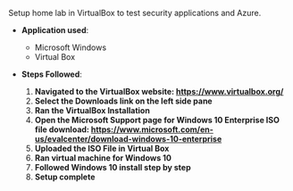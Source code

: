 Setup home lab in VirtualBox to test security applications and Azure. 

- **Application used**:
  - Microsoft Windows
  - Virtual Box

- **Steps Followed**:
  1.  **Navigated to the VirtualBox website: https://www.virtualbox.org/**
  2.  **Select the Downloads link on the left side pane**
  3.  **Ran the VirtualBox Installation**
  4.  **Open the Microsoft Support page for Windows 10 Enterprise ISO file download: https://www.microsoft.com/en-us/evalcenter/download-windows-10-enterprise**
  5.  **Uploaded the ISO File in Virtual Box**
  6.  **Ran virtual machine for Windows 10**
  7.  **Followed Windows 10 install step by step**
  8.  **Setup complete**
